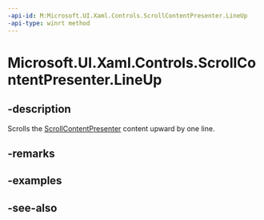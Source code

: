```yaml
---
-api-id: M:Microsoft.UI.Xaml.Controls.ScrollContentPresenter.LineUp
-api-type: winrt method
---
```


<!-- Method syntax
public void LineUp()
-->

# Microsoft.UI.Xaml.Controls.ScrollContentPresenter.LineUp

## -description
Scrolls the [ScrollContentPresenter](scrollcontentpresenter.md) content upward by one line.

## -remarks

## -examples

## -see-also

